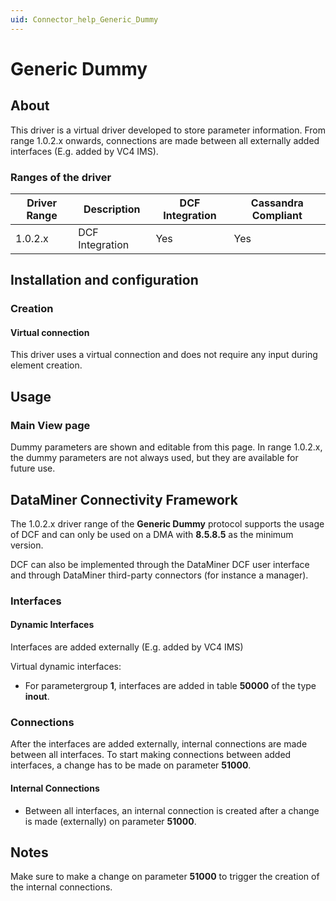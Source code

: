 ```yaml
---
uid: Connector_help_Generic_Dummy
---
```


# Generic Dummy

## About

This driver is a virtual driver developed to store parameter information. From range 1.0.2.x onwards, connections are made between all externally added interfaces (E.g. added by VC4 IMS).

### Ranges of the driver

| **Driver Range** | **Description** | **DCF Integration** | **Cassandra Compliant** |
|------------------|-----------------|---------------------|-------------------------|
| 1.0.2.x          | DCF Integration | Yes                 | Yes                     |

## Installation and configuration

### Creation

#### Virtual connection

This driver uses a virtual connection and does not require any input during element creation.

## Usage

### Main View page

Dummy parameters are shown and editable from this page. In range 1.0.2.x, the dummy parameters are not always used, but they are available for future use.

## DataMiner Connectivity Framework

The 1.0.2.x driver range of the **Generic Dummy** protocol supports the usage of DCF and can only be used on a DMA with **8.5.8.5** as the minimum version.

DCF can also be implemented through the DataMiner DCF user interface and through DataMiner third-party connectors (for instance a manager).

### Interfaces

#### Dynamic Interfaces

Interfaces are added externally (E.g. added by VC4 IMS)

Virtual dynamic interfaces:

- For parametergroup **1**, interfaces are added in table **50000** of the type **inout**.

### Connections

After the interfaces are added externally, internal connections are made between all interfaces. To start making connections between added interfaces, a change has to be made on parameter **51000**.

#### Internal Connections

- Between all interfaces, an internal connection is created after a change is made (externally) on parameter **51000**.

## Notes

Make sure to make a change on parameter **51000** to trigger the creation of the internal connections.
